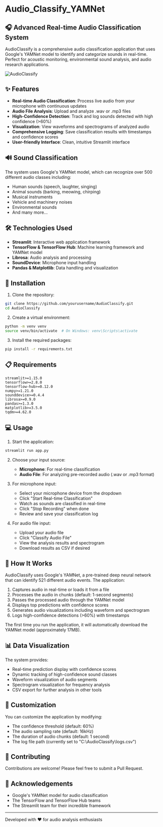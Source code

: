 # Audio_Classify_YAMNet

## 🎧 Advanced Real-time Audio Classification System

AudioClassify is a comprehensive audio classification application that uses Google's YAMNet model to identify and categorize sounds in real-time. Perfect for acoustic monitoring, environmental sound analysis, and audio research applications.

![AudioClassify](https://github.com/yourusername/AudioClassify/raw/main/docs/images/screenshot.png)

## ✨ Features

- **Real-time Audio Classification**: Process live audio from your microphone with continuous updates
- **Audio File Analysis**: Upload and analyze .wav or .mp3 files
- **High-Confidence Detection**: Track and log sounds detected with high confidence (>60%)
- **Visualization**: View waveforms and spectrograms of analyzed audio
- **Comprehensive Logging**: Save classification results with timestamps and confidence scores
- **User-friendly Interface**: Clean, intuitive Streamlit interface

## 🔊 Sound Classification

The system uses Google's YAMNet model, which can recognize over 500 different audio classes including:
- Human sounds (speech, laughter, singing)
- Animal sounds (barking, meowing, chirping)
- Musical instruments
- Vehicle and machinery noises
- Environmental sounds
- And many more...

## 🛠️ Technologies Used

- **Streamlit**: Interactive web application framework
- **TensorFlow & TensorFlow Hub**: Machine learning framework and YAMNet model
- **Librosa**: Audio analysis and processing
- **SoundDevice**: Microphone input handling
- **Pandas & Matplotlib**: Data handling and visualization

## 🚀 Installation

1. Clone the repository:
```bash
git clone https://github.com/yourusername/AudioClassify.git
cd AudioClassify
```

2. Create a virtual environment:
```bash
python -m venv venv
source venv/bin/activate  # On Windows: venv\Scripts\activate
```

3. Install the required packages:
```bash
pip install -r requirements.txt
```

## 📋 Requirements

```
streamlit>=1.15.0
tensorflow>=2.8.0
tensorflow-hub>=0.12.0
numpy>=1.21.0
sounddevice>=0.4.4
librosa>=0.9.0
pandas>=1.3.0
matplotlib>=3.5.0
tqdm>=4.62.0
```

## 💻 Usage

1. Start the application:
```bash
streamlit run app.py
```

2. Choose your input source:
   - **Microphone**: For real-time classification
   - **Audio File**: For analyzing pre-recorded audio (.wav or .mp3 format)

3. For microphone input:
   - Select your microphone device from the dropdown
   - Click "Start Real-time Classification"
   - Watch as sounds are classified in real-time
   - Click "Stop Recording" when done
   - Review and save your classification log

4. For audio file input:
   - Upload your audio file
   - Click "Classify Audio File"
   - View the analysis results and spectrogram
   - Download results as CSV if desired

## 🧠 How It Works

AudioClassify uses Google's YAMNet, a pre-trained deep neural network that can identify 521 different audio events. The application:

1. Captures audio in real-time or loads it from a file
2. Processes the audio in chunks (default: 1-second segments)
3. Passes the processed audio through the YAMNet model
4. Displays top predictions with confidence scores
5. Generates audio visualizations including waveform and spectrogram
6. Logs high-confidence detections (>60%) with timestamps

The first time you run the application, it will automatically download the YAMNet model (approximately 17MB).

## 📊 Data Visualization

The system provides:
- Real-time prediction display with confidence scores
- Dynamic tracking of high-confidence sound classes
- Waveform visualization of audio segments
- Spectrogram visualization for frequency analysis
- CSV export for further analysis in other tools

## 🔧 Customization

You can customize the application by modifying:
- The confidence threshold (default: 60%)
- The audio sampling rate (default: 16kHz)
- The duration of audio chunks (default: 1 second)
- The log file path (currently set to "C:\\AudioClassify\\logs.csv")

## 🤝 Contributing

Contributions are welcome! Please feel free to submit a Pull Request.


## 🙏 Acknowledgements

- Google's YAMNet model for audio classification
- The TensorFlow and TensorFlow Hub teams
- The Streamlit team for their incredible framework

---

Developed with ❤️ for audio analysis enthusiasts
